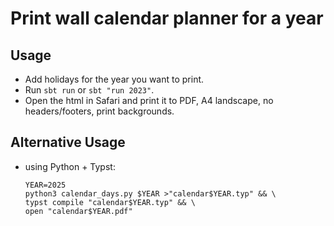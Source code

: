 # Print wall calendar planner for a year

## Usage

- Add holidays for the year you want to print.
- Run `sbt run` or `sbt "run 2023"`.
- Open the html in Safari and print it to PDF, A4 landscape, no headers/footers, print backgrounds.

## Alternative Usage

- using Python + Typst:

      YEAR=2025
      python3 calendar_days.py $YEAR >"calendar$YEAR.typ" && \
      typst compile "calendar$YEAR.typ" && \
      open "calendar$YEAR.pdf"
